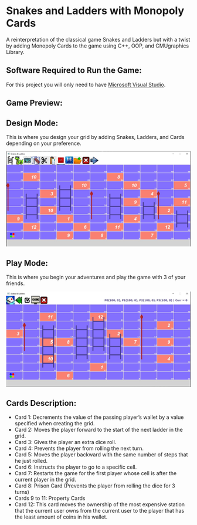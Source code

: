 # Snakes and Ladders with Monopoly Cards

A reinterpretation of the classical game Snakes and Ladders but with a twist by adding Monopoly Cards to the game using C++, OOP, and CMUgraphics Library.


## Software Required to Run the Game:

For this project you will only need to have [Microsoft Visual Studio](https://visualstudio.microsoft.com/downloads/).

## Game Preview:
<h2>Design Mode:</h2>

<p>This is where you design your grid by adding Snakes, Ladders, and Cards depending on your preference.</p>
<img src="https://github.com/fares-h-moneim/Snakes-and-Ladders-with-Monopoly-Cards/blob/main/Game%20Preview/Test1.jpeg"></img>


<h2>Play Mode:</h2>

<p>This is where you begin your adventures and play the game with 3 of your friends.</p>
<img src="https://github.com/fares-h-moneim/Snakes-and-Ladders-with-Monopoly-Cards/blob/main/Game%20Preview/Test4.JPG"></img>


## Cards Description:

<ul>
  <li>Card 1: Decrements the value of the passing player’s wallet by a value specified when creating the grid.</li>
  <li>Card 2: Moves the player forward to the start of the next ladder in the grid.</li>
  <li>Card 3: Gives the player an extra dice roll.</li>
  <li>Card 4: Prevents the player from rolling the next turn.</li>
  <li>Card 5: Moves the player backward with the same number of steps that he just rolled.</li>
  <li>Card 6: Instructs the player to go to a specific cell.</li>
  <li>Card 7: Restarts the game for the first player whose cell is after the current player in the grid.</li>
  <li>Card 8: Prison Card (Prevents the player from rolling the dice for 3 turns)</li>
  <li>Cards 9 to 11: Property Cards</li>
  <li>Card 12: This card moves the ownership of the most expensive station that the current user owns from the current user to the player that has the least amount of coins in his wallet.</li>
</ul>

